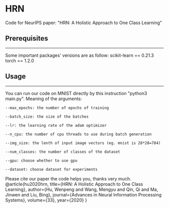 # HRN
Code for NeurIPS paper: "HRN: A Holistic Approach to One Class Learning"

## Prerequisites
------
Some important packages' versions are as follow:
    scikit-learn == 0.21.3
    torch == 1.2.0

## Usage
------
You can run our code on MNIST directly by this instruction "python3 main.py". 
Meaning of the arguments:

    --max_epochs: the number of epochs of training

    --batch_size: the size of the batches
    
    --lr: the learning rate of the adam optimizer
    
    --n_cpu: the number of cpu threads to use during batch generation
    
    --img_size: the lenth of input image vectors (eg. mnist is 28*28=784)
    
    --num_classes: the number of classes of the dataset
    
    --gpu: choose whether to use gpu
    
    --dataset: choose dataset for experiments

Please cite our paper the code helps you, thanks very much. <br>
@article{hu2020hrn,
  title={HRN: A Holistic Approach to One Class Learning},
  author={Hu, Wenpeng and Wang, Mengyu and Qin, Qi and Ma, Jinwen and Liu, Bing},
  journal={Advances in Neural Information Processing Systems},
  volume={33},
  year={2020}
}
